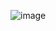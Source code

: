 ![image](https://user-images.githubusercontent.com/87827712/194734734-c99226e6-a6dd-4c3d-86c9-adb7a5528e2a.png)
